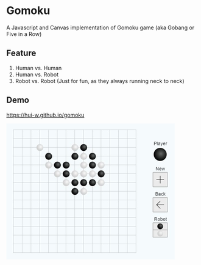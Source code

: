 # Gomoku
A Javascript and Canvas implementation of Gomoku game (aka Gobang or Five in a Row)

## Feature
1) Human vs. Human
2) Human vs. Robot
3) Robot vs. Robot (Just for fun, as they always running neck to neck)

## Demo
https://hui-w.github.io/gomoku

![image](https://raw.githubusercontent.com/hui-w/gomoku/master/screenshots/2017-02-15.jpg)
